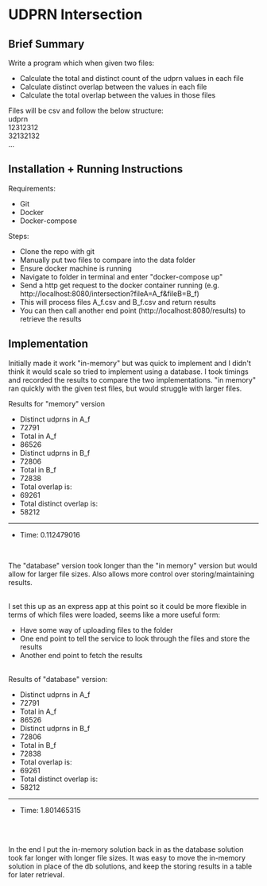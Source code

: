 # UDPRN Intersection

## Brief Summary
Write a program which when given two files:
* Calculate the total and distinct count of the udprn values in each file
* Calculate distinct overlap between the values in each file
* Calculate the total overlap between the values in those files

Files will be csv and follow the below structure: <br>
udprn <br>
12312312 <br>
32132132 <br>
... <br>


## Installation + Running Instructions
Requirements:
* Git
* Docker
* Docker-compose


Steps:
* Clone the repo with git
* Manually put two files to compare into the data folder 
* Ensure docker machine is running
* Navigate to folder in terminal and enter "docker-compose up"
* Send a http get request to the docker container running (e.g. http://localhost:8080/intersection?fileA=A_f&fileB=B_f)
* This will process files A_f.csv and B_f.csv and return results
* You can then call another end point (http://localhost:8080/results) to retrieve the results


## Implementation


Initially made it work "in-memory" but was quick to implement and I didn't think it would scale so tried to implement using a database. I took timings and recorded the results to compare the two implementations. "in memory" ran quickly with the given test files, but would struggle with larger files.

Results for "memory" version
* Distinct udprns in A_f
* 72791
* Total in A_f
* 86526
* Distinct udprns in B_f
* 72806
* Total in B_f
* 72838
* Total overlap is:
* 69261
* Total distinct overlap is:
* 58212
---
* Time: 0.112479016

<br>

The "database" version took longer than the "in memory" version but would allow for larger file sizes. Also allows more control over storing/maintaining results. 
<br><br> 

I set this up as an express app at this point so it could be more flexible in terms of which files were loaded, seems like a more useful form:
* Have some way of uploading files to the folder
* One end point to tell the service to look through the files and store the results
* Another end point to fetch the results
  <br><br>

Results of "database" version:
* Distinct udprns in A_f
* 72791
* Total in A_f
* 86526
* Distinct udprns in B_f
* 72806
* Total in B_f
* 72838
* Total overlap is:
* 69261
* Total distinct overlap is:
* 58212
---
* Time: 1.801465315

<br><br>

In the end I put the in-memory solution back in as the database solution took far longer with longer file sizes. It was easy to move the in-memory solution in place of the db solutions, and keep the storing results in a table for later retrieval.
